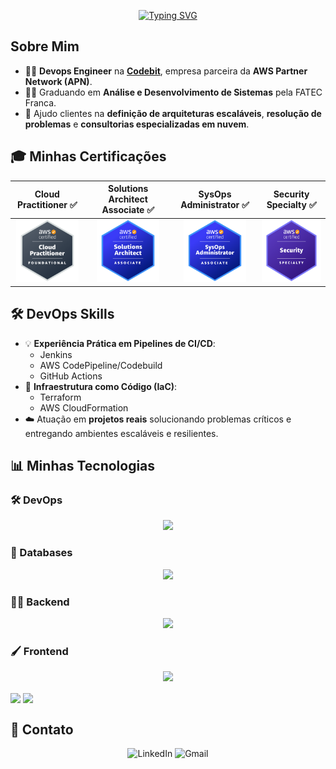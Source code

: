 <link rel="stylesheet" type='text/css' href="https://cdn.jsdelivr.net/gh/devicons/devicon@latest/devicon.min.css" />

<p align="center">
  <a href="https://git.io/typing-svg">
    <img src="https://readme-typing-svg.demolab.com?font=Fira+Code&weight=500&size=40&pause=1000&color=00a600&center=true&width=850&height=100&lines=Ol%C3%A1%2C+eu+sou+o+Jo%C3%A3o+Victor!;Obrigado+pela+visita!+%3A%29" alt="Typing SVG" />
  </a>
</p>

## Sobre Mim

- 👨‍💻 **Devops Engineer** na **[Codebit](https://www.codebit.com.br/)**, empresa parceira da **AWS Partner Network (APN)**.
- 👨‍🎓 Graduando em **Análise e Desenvolvimento de Sistemas** pela FATEC Franca.
- 💬 Ajudo clientes na **definição de arquiteturas escaláveis**, **resolução de problemas** e **consultorias especializadas em nuvem**.


## 🎓 Minhas Certificações

| Cloud Practitioner ✅                                      | Solutions Architect Associate ✅                            |  SysOps Administrator ✅                                |  Security Specialty ✅                                  |
| :-----------------------------------------------------: | :----------------------------------------------------: | :-------------------------------------------------: | :----------------------------------------------------: |
| <img src="./AWS-CLF.png" height="100px" /><br/>  | <img src="./AWS-SAA.png" height="100px" /><br/> | <img src="./AWS-SOA.png" height="100px" /><br/> |  <img src="./AWS-SCS.png" height="100px" /><br/>  |

## 🛠️ DevOps Skills

- 💡 **Experiência Prática em Pipelines de CI/CD**:
  - Jenkins
  - AWS CodePipeline/Codebuild
  - GitHub Actions
- 📁 **Infraestrutura como Código (IaC)**:
  - Terraform
  - AWS CloudFormation
- ☁️ Atuação em **projetos reais** solucionando problemas críticos e entregando ambientes escaláveis e resilientes.

## 📊 Minhas Tecnologias

### 🛠️ DevOps
<p align="center">
  <img src="https://skillicons.dev/icons?i=aws,docker,kubernetes,terraform,jenkins,githubactions,bash,linux,nginx" />
</p>

### 💾 Databases
<p align="center">
  <img src="https://skillicons.dev/icons?i=mysql,postgresql,mongodb,sqlite" />
</p>

### 👨‍💻 Backend
<p align="center">
  <img src="https://skillicons.dev/icons?i=nodejs,nestjs,typescript,python,java" />
</p>

### 🖌️ Frontend
<p align="center">
  <img src="https://skillicons.dev/icons?i=nextjs,react,html,css,javascript,tailwind,bootstrap"/>
</p>

<div align="center>
  <a href="https://github.com/anuraghazra/github-readme-stats">
    <img height=200 align="center" src="https://github-readme-stats.vercel.app/api?username=JoaoVictorCRP&theme=tokyonight" />
  </a>
  
  <a href="https://github.com/anuraghazra/convoychat">
    <img height=200 align="center" src="https://github-readme-stats.vercel.app/api/top-langs?username=JoaoVictorCRP&layout=donut&langs_count=5&size_weight=0.5&count_weight=0.5&exclude_repo=estrutura-de-dados-alexandre&hide=CMake,C%2B%2B,HTML,CSS&theme=tokyonight" />
  </a>
</div>

## 📢 Contato

<p align="center">
  <a href="https://www.linkedin.com/in/jo%C3%A3o-victor-carrijo-pereira-651074266/" style="text-decoration: none;">
    <img alt="LinkedIn" title="Se conecte comigo no linkedin" src="https://custom-icon-badges.demolab.com/badge/LinkedIn-blue?style=for-the-badge&logo=linkedin_icon-5&logoColor=white" style="height: 30px;"/></a>
  
  <a href="mailto:joao@carrijo.dev.br" style="text-decoration: none;">
    <img alt="Gmail" title="Me mande um e-mail" src="https://custom-icon-badges.demolab.com/badge/-Gmail-D14836?style=for-the-badge&logo=gmail&logoColor=white&labelColor=B23121" style="height: 30px;"/></a>
</p>
